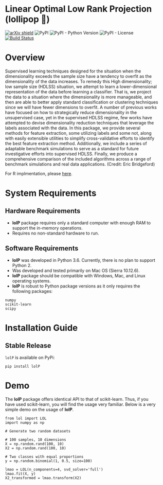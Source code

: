 # Linear Optimal Low Rank Projection (lollipop :lollipop:)


[![arXiv shield](https://img.shields.io/badge/arXiv-1709.01233-red.svg?style=flat)](https://arxiv.org/abs/1709.01233)
![PyPI](https://img.shields.io/pypi/v/lolp.svg)
![PyPI - Python Version](https://img.shields.io/pypi/pyversions/lolp.svg)
![PyPI - License](https://img.shields.io/pypi/l/lolp.svg)
[![Build Status](https://travis-ci.org/neurodata/lollipop.svg?branch=master)](https://travis-ci.org/neurodata/lollipop)

# Overview

Supervised learning techniques designed for the situation when the dimensionality exceeds the sample size have a tendency to overfit as the dimensionality of the data increases. To remedy this High dimensionality; low sample size (HDLSS) situation, we attempt to learn a lower-dimensional representation of the data before learning a classifier. That is, we project the data to a situation where the dimensionality is more manageable, and then are able to better apply standard classification or clustering techniques since we will have fewer dimensions to overfit. A number of previous works have focused on how to strategically reduce dimensionality in the unsupervised case, yet in the supervised HDLSS regime, few works have attempted to devise dimensionality reduction techniques that leverage the labels associated with the data. In this package, we provide several methods for feature extraction, some utilizing labels and some not, along with easily extensible utilities to simplify cross-validative efforts to identify the best feature extraction method. Additionally, we include a series of adaptable benchmark simulations to serve as a standard for future investigative efforts into supervised HDLSS. Finally, we produce a comprehensive comparison of the included algorithms across a range of benchmark simulations and real data applications. (Credit: Eric Bridgeford)

For R implmentation, please [here](https://github.com/neurodata/lol).

# System Requirements

## Hardware Requirements
- **lolP** package requires only a standard computer with enough RAM to support the in-memory operations.
- Requires no non-standard hardware to run.

## Software Requirements
- **lolP** was developed in Python 3.6. Currently, there is no plan to support Python 2.
- Was developed and tested primarily on Mac OS (Sierra 10.12.6).
- **lolP** package should be compatible with Windows, Mac, and Linux operating systems.
- **lolP** is robust to Python package versions as it only requires the following packages:
```
numpy
scikit-learn
scipy
```

# Installation Guide

## Stable Release
`lolP` is available on PyPi:
```
pip install lolP
```

# Demo
The **lolP** package offers identical API to that of scikit-learn. Thus, if you have used scikit-learn,
you will find the usage very familiar. Below is a very simple demo on the usage of **lolP**.

```
from lol import LOL
import numpy as np

# Generate two random datasets

# 100 samples, 10 dimensions
X = np.random.rand(100, 10)
X2 = np.random.rand(100, 10)

# Two classes with equal proportions
y = np.random.binomial(1, 0.5, size=100)

lmao = LOL(n_components=4, svd_solver='full')
lmao.fit(X, y)
X2_transformed = lmao.transform(X2)
```